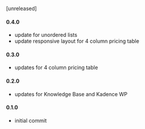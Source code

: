 [unreleased]

#### 0.4.0
* update for unordered lists
* update responsive layout for 4 column pricing table

#### 0.3.0
* updates for 4 column pricing table

#### 0.2.0
* updates for Knowledge Base and Kadence WP

#### 0.1.0
* initial commit
